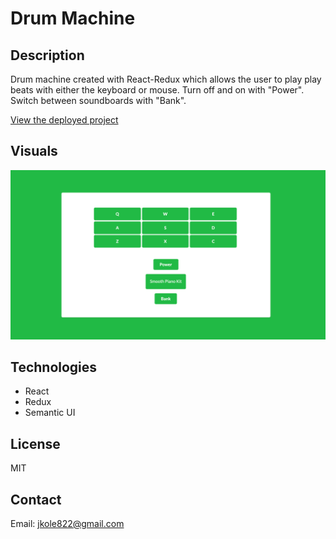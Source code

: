 # Drum Machine

## Description

Drum machine created with React-Redux which allows the user to play play beats with either the keyboard or mouse. Turn off and on with "Power". Switch between soundboards with "Bank".

[View the deployed project](https://jkg-drum-machine.herokuapp.com/)

## Visuals

![Drum Machine](/public/drum-machine.png)

## Technologies
- React
- Redux
- Semantic UI

## License
MIT

## Contact
Email: jkole822@gmail.com
